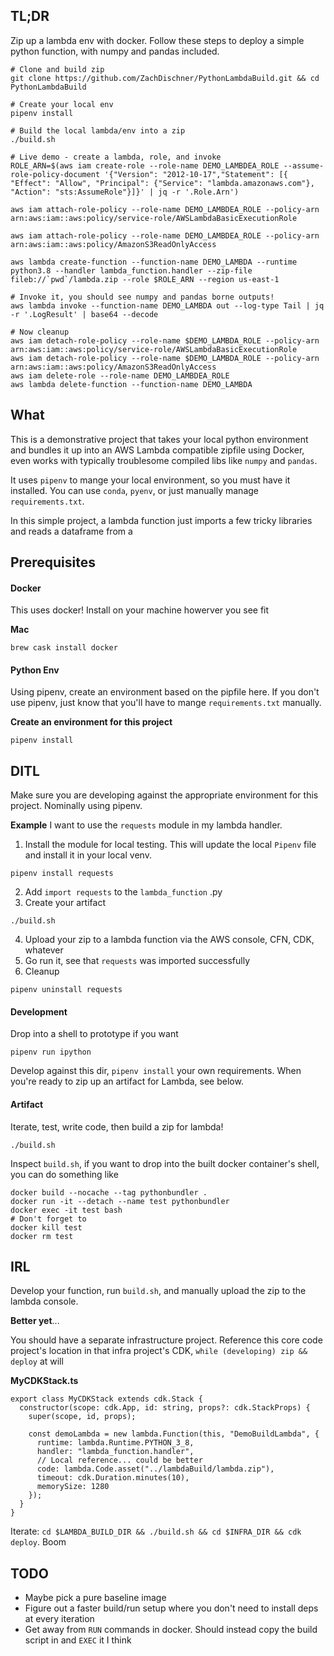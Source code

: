 ## TL;DR
Zip up a lambda env with docker. Follow these steps to deploy a simple python function, with numpy and pandas included.

```
# Clone and build zip
git clone https://github.com/ZachDischner/PythonLambdaBuild.git && cd PythonLambdaBuild

# Create your local env
pipenv install

# Build the local lambda/env into a zip
./build.sh

# Live demo - create a lambda, role, and invoke
ROLE_ARN=$(aws iam create-role --role-name DEMO_LAMBDEA_ROLE --assume-role-policy-document '{"Version": "2012-10-17","Statement": [{ "Effect": "Allow", "Principal": {"Service": "lambda.amazonaws.com"}, "Action": "sts:AssumeRole"}]}' | jq -r '.Role.Arn')

aws iam attach-role-policy --role-name DEMO_LAMBDEA_ROLE --policy-arn arn:aws:iam::aws:policy/service-role/AWSLambdaBasicExecutionRole

aws iam attach-role-policy --role-name DEMO_LAMBDEA_ROLE --policy-arn arn:aws:iam::aws:policy/AmazonS3ReadOnlyAccess

aws lambda create-function --function-name DEMO_LAMBDA --runtime python3.8 --handler lambda_function.handler --zip-file fileb://`pwd`/lambda.zip --role $ROLE_ARN --region us-east-1

# Invoke it, you should see numpy and pandas borne outputs!
aws lambda invoke --function-name DEMO_LAMBDA out --log-type Tail | jq -r '.LogResult' | base64 --decode

# Now cleanup
aws iam detach-role-policy --role-name $DEMO_LAMBDA_ROLE --policy-arn arn:aws:iam::aws:policy/service-role/AWSLambdaBasicExecutionRole
aws iam detach-role-policy --role-name $DEMO_LAMBDA_ROLE --policy-arn arn:aws:iam::aws:policy/AmazonS3ReadOnlyAccess
aws iam delete-role --role-name DEMO_LAMBDEA_ROLE
aws lambda delete-function --function-name DEMO_LAMBDA
```
## What
This is a demonstrative project that takes your local python environment and bundles it up into an AWS Lambda compatible zipfile using Docker, even works with typically troublesome compiled libs like `numpy` and `pandas`. 

It uses `pipenv` to mange your local environment, so you must have it installed. You can use `conda`, `pyenv`, or just manually manage `requirements.txt`.

In this simple project, a lambda function just imports a few tricky libraries and reads a dataframe from a 

## Prerequisites

#### Docker
This uses docker! Install on your machine howerver you see fit

**Mac**
```
brew cask install docker
```

#### Python Env
Using pipenv, create an environment based on the pipfile here. If you don't use pipenv, just know that you'll have to mange `requirements.txt` manually.

**Create an environment for this project**
```
pipenv install
```

## DITL
Make sure you are developing against the appropriate environment for this project. Nominally using pipenv.

**Example** I want to use the `requests` module in my lambda handler.

1. Install the module for local testing. This will update the local `Pipenv` file and install it in your local venv.
```
pipenv install requests
```

2. Add `import requests` to the `lambda_function` .py
3. Create your artifact
```
./build.sh
```
4. Upload your zip to a lambda function via the AWS console, CFN, CDK, whatever
5. Go run it, see that `requests` was imported successfully
6. Cleanup
```
pipenv uninstall requests
```

#### Development
Drop into a shell to prototype if you want
```
pipenv run ipython
```

Develop against this dir, `pipenv install` your own requirements. When you're ready to zip up an artifact for Lambda, see below. 

#### Artifact
Iterate, test, write code, then build a zip for lambda!

```
./build.sh
```

Inspect `build.sh`, if you want to drop into the built docker container's shell, you can do something like

```
docker build --nocache --tag pythonbundler .
docker run -it --detach --name test pythonbundler
docker exec -it test bash
# Don't forget to 
docker kill test
docker rm test
```

## IRL
Develop your function, run `build.sh`, and manually upload the zip to the lambda console. 

**Better yet**...

You should have a separate infrastructure project. Reference this core code project's location in that infra project's CDK, `while (developing) zip && deploy` at will

**MyCDKStack.ts**
```
export class MyCDKStack extends cdk.Stack {
  constructor(scope: cdk.App, id: string, props?: cdk.StackProps) {
    super(scope, id, props);

    const demoLambda = new lambda.Function(this, "DemoBuildLambda", {
      runtime: lambda.Runtime.PYTHON_3_8,
      handler: "lambda_function.handler",
      // Local reference... could be better
      code: lambda.Code.asset("../lambdaBuild/lambda.zip"),
      timeout: cdk.Duration.minutes(10),
      memorySize: 1280
    });
  }
}
```

Iterate: `cd $LAMBDA_BUILD_DIR && ./build.sh && cd $INFRA_DIR && cdk deploy`. Boom


## TODO
* Maybe pick a pure baseline image
* Figure out a faster build/run setup where you don't need to install deps at every iteration
* Get away from `RUN` commands in docker. Should instead copy the build script in and `EXEC` it I think
